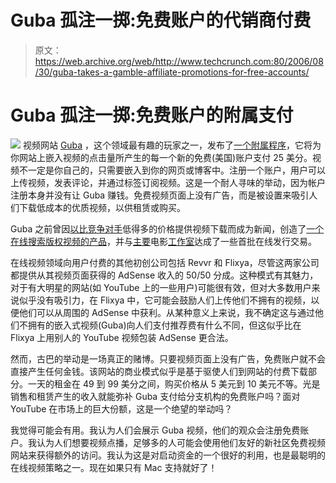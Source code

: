 # Guba 孤注一掷:免费账户的代销商付费

> 原文：<https://web.archive.org/web/http://www.techcrunch.com:80/2006/08/30/guba-takes-a-gamble-affiliate-promotions-for-free-accounts/>

# Guba 孤注一掷:免费账户的附属支付

[![](img/f7b045c6944e0af6703413cb3b41fdc3.png)](https://web.archive.org/web/20211206063033/http://www.guba.com/) 视频网站 [Guba](https://web.archive.org/web/20211206063033/http://guba.com/) ，这个领域最有趣的玩家之一，发布了[一个附属程序](https://web.archive.org/web/20211206063033/http://www.guba.com/affiliate_promo.sgba)，它将为你网站上嵌入视频的点击量所产生的每一个新的免费(美国)账户支付 25 美分。视频不一定是你自己的，只需要嵌入到你的网页或博客中。注册一个账户，用户可以上传视频，发表评论，并通过标签订阅视频。这是一个耐人寻味的举动，因为帐户注册本身并没有让 Guba 赚钱。免费视频页面上没有广告，而是被设置来吸引人们下载低成本的优质视频，以供租赁或购买。

Guba 之前曾因[以比竞争对手](https://web.archive.org/web/20211206063033/http://www.beta.techcrunch.com/2006/08/21/guba-starts-price-war-on-movie-downloads/)低得多的价格提供视频下载而成为新闻，创造了[一个在线搜索版权视频的产品](https://web.archive.org/web/20211206063033/http://www.beta.techcrunch.com/2006/07/21/gubas-johnny-will-find-copyrighted-videos-online/)，并与[主要](https://web.archive.org/web/20211206063033/http://www.beta.techcrunch.com/2006/07/10/guba-to-add-sony-videos/)电影[工作室](https://web.archive.org/web/20211206063033/http://www.beta.techcrunch.com/2006/06/26/warner-bros-offers-video-on-demand-through-guba/)达成了一些首批在线发行交易。

在线视频领域向用户付费的其他初创公司包括 Revvr 和 Flixya，尽管这两家公司都提供从其视频页面获得的 AdSense 收入的 50/50 分成。这种模式有其魅力，对于有大明星的网站(如 YouTube 上的一些用户)可能很有效，但对大多数用户来说似乎没有吸引力，在 Flixya 中，它可能会鼓励人们上传他们不拥有的视频，以便他们可以从周围的 AdSense 中获利。从某种意义上来说，我不确定这与通过他们不拥有的嵌入式视频(Guba)向人们支付推荐费有什么不同，但这似乎比在 Flixya 上用别人的 YouTube 视频包装 AdSense 更合法。

然而，古巴的举动是一场真正的赌博。只要视频页面上没有广告，免费账户就不会直接产生任何金钱。该网站的商业模式似乎是基于驱使人们到网站的付费下载部分。一天的租金在 49 到 99 美分之间，购买价格从 5 美元到 10 美元不等。光是销售和租赁产生的收入就能弥补 Guba 支付给分支机构的免费账户吗？面对 YouTube 在市场上的巨大份额，这是一个绝望的举动吗？

我觉得可能会有用。我认为人们会展示 Guba 视频，他们的观众会注册免费账户。我认为人们想要视频点播，足够多的人可能会使用他们友好的新社区免费视频网站来获得额外的访问。我认为这是对启动资金的一个很好的利用，也是最聪明的在线视频策略之一。现在如果只有 Mac 支持就好了！